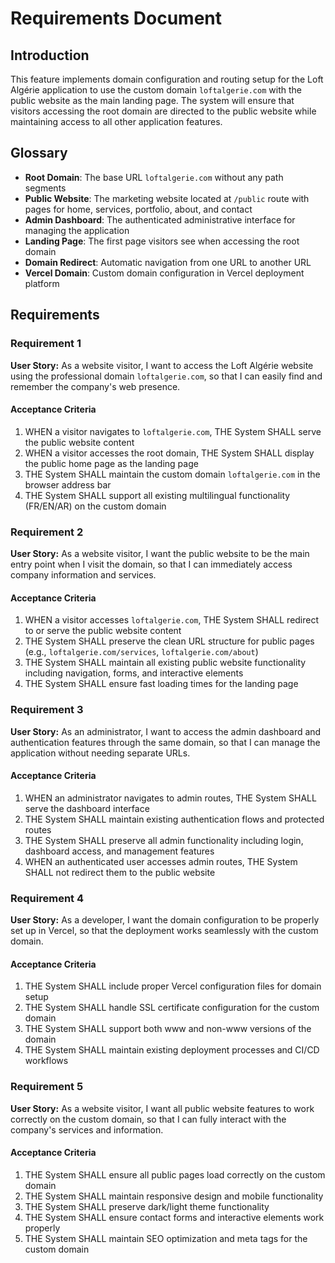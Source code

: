 # Requirements Document

## Introduction

This feature implements domain configuration and routing setup for the Loft Algérie application to use the custom domain `loftalgerie.com` with the public website as the main landing page. The system will ensure that visitors accessing the root domain are directed to the public website while maintaining access to all other application features.

## Glossary

- **Root Domain**: The base URL `loftalgerie.com` without any path segments
- **Public Website**: The marketing website located at `/public` route with pages for home, services, portfolio, about, and contact
- **Admin Dashboard**: The authenticated administrative interface for managing the application
- **Landing Page**: The first page visitors see when accessing the root domain
- **Domain Redirect**: Automatic navigation from one URL to another URL
- **Vercel Domain**: Custom domain configuration in Vercel deployment platform

## Requirements

### Requirement 1

**User Story:** As a website visitor, I want to access the Loft Algérie website using the professional domain `loftalgerie.com`, so that I can easily find and remember the company's web presence.

#### Acceptance Criteria

1. WHEN a visitor navigates to `loftalgerie.com`, THE System SHALL serve the public website content
2. WHEN a visitor accesses the root domain, THE System SHALL display the public home page as the landing page
3. THE System SHALL maintain the custom domain `loftalgerie.com` in the browser address bar
4. THE System SHALL support all existing multilingual functionality (FR/EN/AR) on the custom domain

### Requirement 2

**User Story:** As a website visitor, I want the public website to be the main entry point when I visit the domain, so that I can immediately access company information and services.

#### Acceptance Criteria

1. WHEN a visitor accesses `loftalgerie.com`, THE System SHALL redirect to or serve the public website content
2. THE System SHALL preserve the clean URL structure for public pages (e.g., `loftalgerie.com/services`, `loftalgerie.com/about`)
3. THE System SHALL maintain all existing public website functionality including navigation, forms, and interactive elements
4. THE System SHALL ensure fast loading times for the landing page

### Requirement 3

**User Story:** As an administrator, I want to access the admin dashboard and authentication features through the same domain, so that I can manage the application without needing separate URLs.

#### Acceptance Criteria

1. WHEN an administrator navigates to admin routes, THE System SHALL serve the dashboard interface
2. THE System SHALL maintain existing authentication flows and protected routes
3. THE System SHALL preserve all admin functionality including login, dashboard access, and management features
4. WHEN an authenticated user accesses admin routes, THE System SHALL not redirect them to the public website

### Requirement 4

**User Story:** As a developer, I want the domain configuration to be properly set up in Vercel, so that the deployment works seamlessly with the custom domain.

#### Acceptance Criteria

1. THE System SHALL include proper Vercel configuration files for domain setup
2. THE System SHALL handle SSL certificate configuration for the custom domain
3. THE System SHALL support both www and non-www versions of the domain
4. THE System SHALL maintain existing deployment processes and CI/CD workflows

### Requirement 5

**User Story:** As a website visitor, I want all public website features to work correctly on the custom domain, so that I can fully interact with the company's services and information.

#### Acceptance Criteria

1. THE System SHALL ensure all public pages load correctly on the custom domain
2. THE System SHALL maintain responsive design and mobile functionality
3. THE System SHALL preserve dark/light theme functionality
4. THE System SHALL ensure contact forms and interactive elements work properly
5. THE System SHALL maintain SEO optimization and meta tags for the custom domain
